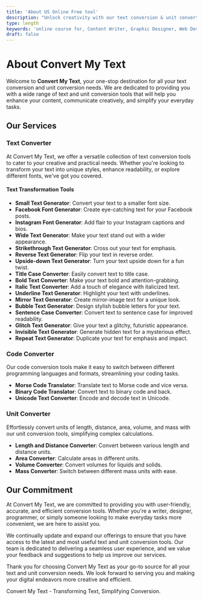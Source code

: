 ```yaml
---
title: 'About US Online Free tool'
description: "Unlock creativity with our text conversion & unit converter tools. Generate stylish fonts, transform text, & simplify conversions. Explore now!"
type: length
keywords: 'online course for, Content Writer, Graphic Designer, Web Developer, Software Engineer, Frontend Developer graphic designer, UI designer, digital marketing'
draft: false
---
```



# About Convert My Text

Welcome to **Convert My Text**, your one-stop destination for all your text conversion and unit conversion needs. We are dedicated to providing you with a wide range of text and unit conversion tools that will help you enhance your content, communicate creatively, and simplify your everyday tasks.

## Our Services

### Text Converter
At Convert My Text, we offer a versatile collection of text conversion tools to cater to your creative and practical needs. Whether you're looking to transform your text into unique styles, enhance readability, or explore different fonts, we've got you covered.

#### Text Transformation Tools
- **Small Text Generator**: Convert your text to a smaller font size.
- **Facebook Font Generator**: Create eye-catching text for your Facebook posts.
- **Instagram Font Generator**: Add flair to your Instagram captions and bios.
- **Wide Text Generator**: Make your text stand out with a wider appearance.
- **Strikethrough Text Generator**: Cross out your text for emphasis.
- **Reverse Text Generator**: Flip your text in reverse order.
- **Upside-down Text Generator**: Turn your text upside down for a fun twist.
- **Title Case Converter**: Easily convert text to title case.
- **Bold Text Converter**: Make your text bold and attention-grabbing.
- **Italic Text Converter**: Add a touch of elegance with italicized text.
- **Underline Text Generator**: Highlight your text with underlines.
- **Mirror Text Generator**: Create mirror-image text for a unique look.
- **Bubble Text Generator**: Design stylish bubble letters for your text.
- **Sentence Case Converter**: Convert text to sentence case for improved readability.
- **Glitch Text Generator**: Give your text a glitchy, futuristic appearance.
- **Invisible Text Generator**: Generate hidden text for a mysterious effect.
- **Repeat Text Generator**: Duplicate your text for emphasis and impact.

### Code Converter
Our code conversion tools make it easy to switch between different programming languages and formats, streamlining your coding tasks.

- **Morse Code Translator**: Translate text to Morse code and vice versa.
- **Binary Code Translator**: Convert text to binary code and back.
- **Unicode Text Converter**: Encode and decode text in Unicode.

### Unit Converter
Effortlessly convert units of length, distance, area, volume, and mass with our unit conversion tools, simplifying complex calculations.

- **Length and Distance Converter**: Convert between various length and distance units.
- **Area Converter**: Calculate areas in different units.
- **Volume Converter**: Convert volumes for liquids and solids.
- **Mass Converter**: Switch between different mass units with ease.

## Our Commitment

At Convert My Text, we are committed to providing you with user-friendly, accurate, and efficient conversion tools. Whether you're a writer, designer, programmer, or simply someone looking to make everyday tasks more convenient, we are here to assist you.

We continually update and expand our offerings to ensure that you have access to the latest and most useful text and unit conversion tools. Our team is dedicated to delivering a seamless user experience, and we value your feedback and suggestions to help us improve our services.

Thank you for choosing Convert My Text as your go-to source for all your text and unit conversion needs. We look forward to serving you and making your digital endeavors more creative and efficient.

Convert My Text - Transforming Text, Simplifying Conversion.